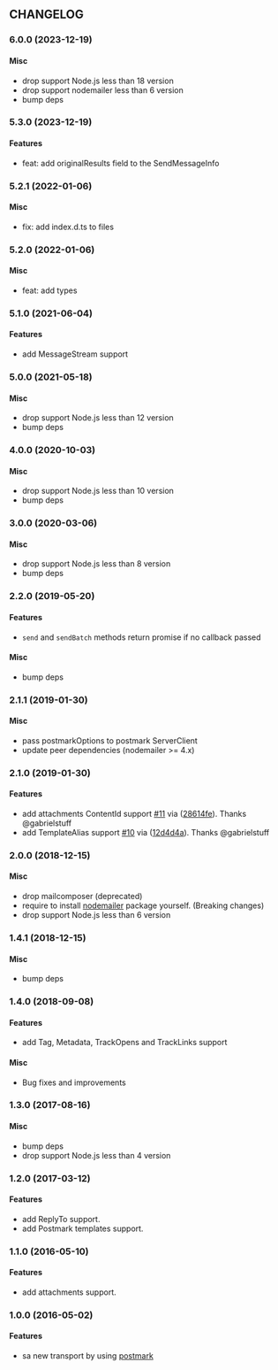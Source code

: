 ## CHANGELOG

<a name="6.0.0"></a>

### 6.0.0 (2023-12-19)

#### Misc

* drop support Node.js less than 18 version
* drop support nodemailer less than 6 version
* bump deps

<a name="5.3.0"></a>

### 5.3.0 (2023-12-19)

#### Features

* feat: add originalResults field to the SendMessageInfo

<a name="5.2.1"></a>

### 5.2.1 (2022-01-06)

#### Misc

* fix: add index.d.ts to files

<a name="5.2.0"></a>

### 5.2.0 (2022-01-06)

#### Misc

* feat: add types

<a name="5.1.0"></a>

### 5.1.0 (2021-06-04)

#### Features

* add MessageStream support

<a name="5.0.0"></a>

### 5.0.0 (2021-05-18)

#### Misc

* drop support Node.js less than 12 version
* bump deps

<a name="4.0.0"></a>

### 4.0.0 (2020-10-03)

#### Misc

* drop support Node.js less than 10 version
* bump deps

<a name="3.0.0"></a>

### 3.0.0 (2020-03-06)

#### Misc

* drop support Node.js less than 8 version
* bump deps

<a name="2.2.0"></a>

### 2.2.0 (2019-05-20)

#### Features

* `send` and `sendBatch` methods return promise if no callback passed

#### Misc

* bump deps

<a name="2.1.1"></a>

### 2.1.1 (2019-01-30)

#### Misc

* pass postmarkOptions to postmark ServerClient
* update peer dependencies (nodemailer >= 4.x)

<a name="2.1.0"></a>

### 2.1.0 (2019-01-30)

#### Features

* add attachments ContentId support [#11](https://github.com/killmenot/nodemailer-postmark-transport/issues/11) via ([28614fe](https://github.com/killmenot/nodemailer-postmark-transport/commit/28614fef6ec967a39c0d7559c2fb912bd166dfa4)). Thanks @gabrielstuff
* add TemplateAlias support [#10](https://github.com/killmenot/nodemailer-postmark-transport/issues/10) via ([12d4d4a](https://github.com/killmenot/nodemailer-postmark-transport/commit/12d4d4a53a4236a665778d03d1892a2368e98ea2)). Thanks @gabrielstuff

<a name="2.0.0"></a>

### 2.0.0 (2018-12-15)

#### Misc

* drop mailcomposer (deprecated)
* require to install [nodemailer](https://www.npmjs.com/package/nodemailer) package yourself. (Breaking changes)
* drop support Node.js less than 6 version

<a name="1.4.1"></a>

### 1.4.1 (2018-12-15)

#### Misc

* bump deps

<a name="1.4.0"></a>

### 1.4.0 (2018-09-08)

#### Features

* add Tag, Metadata, TrackOpens and TrackLinks support

#### Misc

* Bug fixes and improvements

<a name="1.3.0"></a>

### 1.3.0 (2017-08-16)

#### Misc

* bump deps
* drop support Node.js less than 4 version

<a name="1.2.0"></a>

### 1.2.0 (2017-03-12)

#### Features

* add ReplyTo support.
* add Postmark templates support.

<a name="1.1.0"></a>

### 1.1.0 (2016-05-10)

#### Features

* add attachments support.

<a name="1.0.0"></a>

### 1.0.0 (2016-05-02)

#### Features

* sa new transport by using [postmark](https://github.com/wildbit/postmark.js)
